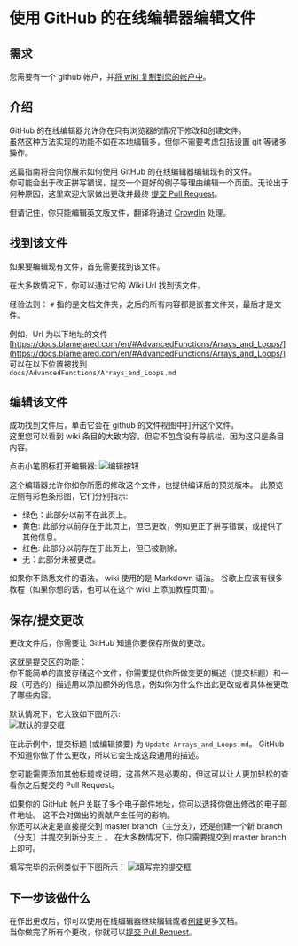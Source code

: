 # 使用 GitHub 的在线编辑器编辑文件

## 需求

您需要有一个 github 帐户，并[将 wiki 复制到您的帐户中](/Contribute/SetupGithub)。

## 介绍

GitHub 的在线编辑器允许你在只有浏览器的情况下修改和创建文件。  
虽然这种方法实现的功能不如在本地编辑多，但你不需要考虑包括设置 git 等诸多操作。

这篇指南将会向你展示如何使用 GitHub 的在线编辑器编辑现有的文件。  
你可能会出于改正拼写错误，提交一个更好的例子等理由编辑一个页面。无论出于何种原因，这里欢迎大家做出更改并最终 [提交 Pull Request](/Contribute/PullRequest)。

但请记住，你只能编辑英文版文件，翻译将通过 [CrowdIn](https://crowdin.com/project/crafttweaker-documentation/) 处理。

## 找到该文件

如果要编辑现有文件，首先需要找到该文件。

在大多数情况下，你可以通过它的 Wiki Url 找到该文件。

经验法则： ` # ` 指的是文档文件夹，之后的所有内容都是嵌套文件夹，最后才是文件。

例如，Url 为以下地址的文件  
[https://docs.blamejared.com/en/#AdvancedFunctions/Arrays_and_Loops/](https://docs.blamejared.com/en/#AdvancedFunctions/Arrays_and_Loops/)  
可以在以下位置被找到  
`docs/AdvancedFunctions/Arrays_and_Loops.md`

## 编辑该文件

成功找到文件后，单击它会在 github 的文件视图中打开这个文件。  
这里您可以看到 wiki 条目的大致内容，但它不包含没有导航栏，因为这只是条目内容。

点击小笔图标打开编辑器: ![编辑按钮](/Contribute/assets/OnlineEditor_EditButton.png)

这个编辑器允许你如你所愿的修改这个文件，也提供编译后的预览版本。 此预览左侧有彩色条形图，它们分别指示:

- 绿色：此部分以前不在此页上。
- 黄色: 此部分以前存在于此页上，但已更改，例如更正了拼写错误，或提供了其他信息。
- 红色: 此部分以前存在于此页上，但已被删除。
- 无：此部分未被更改。

如果你不熟悉文件的语法， wiki 使用的是 Markdown 语法。 谷歌上应该有很多教程（如果你想的话，也可以在这个 wiki 上添加教程页面）。

## 保存/提交更改

更改文件后，你需要让 GitHub 知道你要保存所做的更改。

这就是提交区的功能：  
你不能简单的直接存储这个文件，你需要提供你所做变更的概述（提交标题）和一段（可选的）描述用以添加额外的信息，例如你为什么作出此更改或者具体被更改了哪些内容。

默认情况下，它大致如下图所示:  
![默认的提交框](/Contribute/assets/OnlineEditor_CommitBox_Default.png)

在此示例中，提交标题 (或编辑摘要) 为 `Update Arrays_and_Loops.md`。 GitHub 不知道你做了什么更改，所以它会生成这段通用的描述。

您可能需要添加其他标题或说明，这虽然不是必要的，但这可以让人更加轻松的查看你之后提交的 Pull Request。

如果你的 GitHub 帐户关联了多个电子邮件地址，你可以选择你做出修改的电子邮件地址。 这不会对做出的贡献产生任何的影响。  
你还可以决定是直接提交到 master branch（主分支），还是创建一个新 branch（分支）并提交到新分支上 。 在大多数情况下，你只需要提交到 master branch 上即可。

填写完毕的示例类似于下图所示： ![填写完的提交框](/Contribute/assets/OnlineEditor_CommitBox_Filled.png)

## 下一步该做什么

在作出更改后，你可以使用在线编辑器继续编辑或者[创建](/Contribute/OnlineEditor_Create)更多文档。  
当你做完了所有个更改，你就可以[提交 Pull Request](/Contribute/PullRequest)。